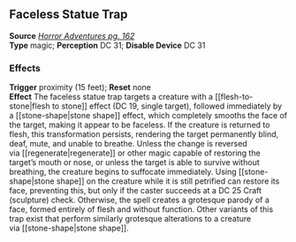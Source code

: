## Faceless Statue Trap

**Source** [_Horror Adventures pg. 162_](http://paizo.com/products/btpy9n5a?Pathfinder-Roleplaying-Game-Horror-Adventures)  
**Type** magic; **Perception** DC 31; **Disable Device** DC 31

### Effects

**Trigger** proximity (15 feet); **Reset** none  
**Effect** The faceless statue trap targets a creature with a [[flesh-to-stone|flesh to stone]] effect (DC 19, single target), followed immediately by a [[stone-shape|stone shape]] effect, which completely smooths the face of the target, making it appear to be faceless. If the creature is returned to flesh, this transformation persists, rendering the target permanently blind, deaf, mute, and unable to breathe. Unless the change is reversed via [[regenerate|regenerate]] or other magic capable of restoring the target’s mouth or nose, or unless the target is able to survive without breathing, the creature begins to suffocate immediately. Using [[stone-shape|stone shape]] on the creature while it is still petrified can restore its face, preventing this, but only if the caster succeeds at a DC 25 Craft (sculpture) check. Otherwise, the spell creates a grotesque parody of a face, formed entirely of flesh and without function. Other variants of this trap exist that perform similarly grotesque alterations to a creature via [[stone-shape|stone shape]].
